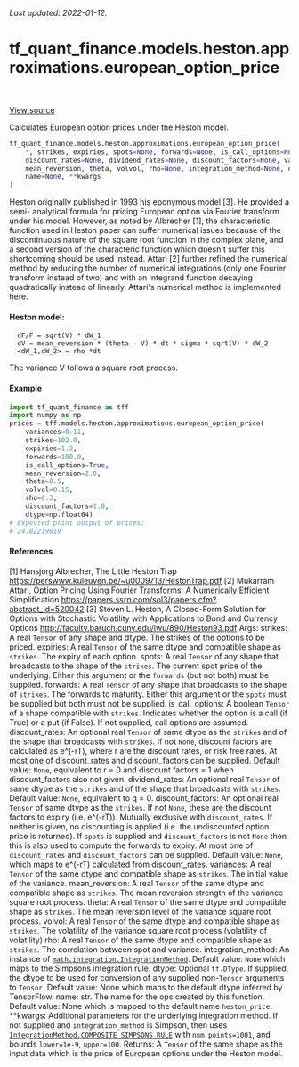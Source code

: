 <!--
This file is generated by a tool. Do not edit directly.
For open-source contributions the docs will be updated automatically.
-->

*Last updated: 2022-01-12.*

<div itemscope itemtype="http://developers.google.com/ReferenceObject">
<meta itemprop="name" content="tf_quant_finance.models.heston.approximations.european_option_price" />
<meta itemprop="path" content="Stable" />
</div>

# tf_quant_finance.models.heston.approximations.european_option_price

<!-- Insert buttons and diff -->

<table class="tfo-notebook-buttons tfo-api" align="left">
</table>

<a target="_blank" href="https://github.com/google/tf-quant-finance/blob/master/tf_quant_finance/models/heston/approximations/european_option.py">View source</a>



Calculates European option prices under the Heston model.

```python
tf_quant_finance.models.heston.approximations.european_option_price(
    *, strikes, expiries, spots=None, forwards=None, is_call_options=None,
    discount_rates=None, dividend_rates=None, discount_factors=None, variances,
    mean_reversion, theta, volvol, rho=None, integration_method=None, dtype=None,
    name=None, **kwargs
)
```



<!-- Placeholder for "Used in" -->

Heston originally published in 1993 his eponymous model [3]. He provided
a semi- analytical formula for pricing European option via Fourier transform
under his model. However, as noted by Albrecher [1], the characteristic
function used in Heston paper can suffer numerical issues because of the
discontinuous nature of the square root function in the complex plane, and a
second version of the characteric function which doesn't suffer this
shortcoming should be used instead. Attari [2] further refined the numerical
method by reducing the number of numerical integrations (only one Fourier
transform instead of two) and with an integrand function decaying
quadratically instead of linearly. Attari's numerical method is implemented
here.

#### Heston model:


```
  dF/F = sqrt(V) * dW_1
  dV = mean_reversion * (theta - V) * dt * sigma * sqrt(V) * dW_2
  <dW_1,dW_2> = rho *dt
```
The variance V follows a square root process.

#### Example
```python
import tf_quant_finance as tff
import numpy as np
prices = tff.models.heston.approximations.european_option_price(
    variances=0.11,
    strikes=102.0,
    expiries=1.2,
    forwards=100.0,
    is_call_options=True,
    mean_reversion=2.0,
    theta=0.5,
    volvol=0.15,
    rho=0.3,
    discount_factors=1.0,
    dtype=np.float64)
# Expected print output of prices:
# 24.82219619
```
#### References
[1] Hansjorg Albrecher, The Little Heston Trap
https://perswww.kuleuven.be/~u0009713/HestonTrap.pdf
[2] Mukarram Attari, Option Pricing Using Fourier Transforms: A Numerically
Efficient Simplification
https://papers.ssrn.com/sol3/papers.cfm?abstract_id=520042
[3] Steven L. Heston, A Closed-Form Solution for Options with Stochastic
Volatility with Applications to Bond and Currency Options
http://faculty.baruch.cuny.edu/lwu/890/Heston93.pdf
Args:
  strikes: A real `Tensor` of any shape and dtype. The strikes of the options
    to be priced.
  expiries: A real `Tensor` of the same dtype and compatible shape as
    `strikes`.  The expiry of each option.
  spots: A real `Tensor` of any shape that broadcasts to the shape of the
    `strikes`. The current spot price of the underlying. Either this
    argument or the `forwards` (but not both) must be supplied.
  forwards: A real `Tensor` of any shape that broadcasts to the shape of
    `strikes`. The forwards to maturity. Either this argument or the
    `spots` must be supplied but both must not be supplied.
  is_call_options: A boolean `Tensor` of a shape compatible with
    `strikes`. Indicates whether the option is a call (if True) or a put
    (if False). If not supplied, call options are assumed.
  discount_rates: An optional real `Tensor` of same dtype as the
    `strikes` and of the shape that broadcasts with `strikes`.
    If not `None`, discount factors are calculated as e^(-rT),
    where r are the discount rates, or risk free rates. At most one of
    discount_rates and discount_factors can be supplied.
    Default value: `None`, equivalent to r = 0 and discount factors = 1 when
    discount_factors also not given.
  dividend_rates: An optional real `Tensor` of same dtype as the
    `strikes` and of the shape that broadcasts with `strikes`.
    Default value: `None`, equivalent to q = 0.
  discount_factors: An optional real `Tensor` of same dtype as the
    `strikes`. If not `None`, these are the discount factors to expiry
    (i.e. e^(-rT)). Mutually exclusive with `discount_rates`. If neither is
    given, no discounting is applied (i.e. the undiscounted option price is
    returned). If `spots` is supplied and `discount_factors` is not `None`
    then this is also used to compute the forwards to expiry. At most one of
    `discount_rates` and `discount_factors` can be supplied.
    Default value: `None`, which maps to e^(-rT) calculated from
    discount_rates.
  variances: A real `Tensor` of the same dtype and compatible shape as
    `strikes`. The initial value of the variance.
  mean_reversion: A real `Tensor` of the same dtype and compatible shape as
    `strikes`. The mean reversion strength of the variance square root
    process.
  theta: A real `Tensor` of the same dtype and compatible shape as
    `strikes`. The mean reversion level of the variance square root process.
  volvol: A real `Tensor` of the same dtype and compatible shape as
    `strikes`. The volatility of the variance square root process (volatility
    of volatility)
  rho: A real `Tensor` of the same dtype and compatible shape as
    `strikes`. The correlation between spot and variance.
  integration_method: An instance of <a href="../../../../tf_quant_finance/math/integration/IntegrationMethod.md"><code>math.integration.IntegrationMethod</code></a>.
    Default value: `None` which maps to the Simpsons integration rule.
  dtype: Optional `tf.DType`. If supplied, the dtype to be used for conversion
    of any supplied non-`Tensor` arguments to `Tensor`.
    Default value: None which maps to the default dtype inferred by
    TensorFlow.
  name: str. The name for the ops created by this function.
    Default value: None which is mapped to the default name
    `heston_price`.
  **kwargs: Additional parameters for the underlying integration method.
    If not supplied and `integration_method` is Simpson, then uses
    <a href="../../../../tf_quant_finance/math/integration/IntegrationMethod.md#COMPOSITE_SIMPSONS_RULE"><code>IntegrationMethod.COMPOSITE_SIMPSONS_RULE</code></a> with `num_points=1001`, and
    bounds `lower=1e-9`, `upper=100`.
Returns:
  A `Tensor` of the same shape as the input data which is the price of
  European options under the Heston model.